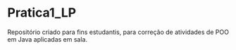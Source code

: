 # Pratica1_LP
Repositório criado para fins estudantis, para correção de atividades  de POO em Java aplicadas em sala.
